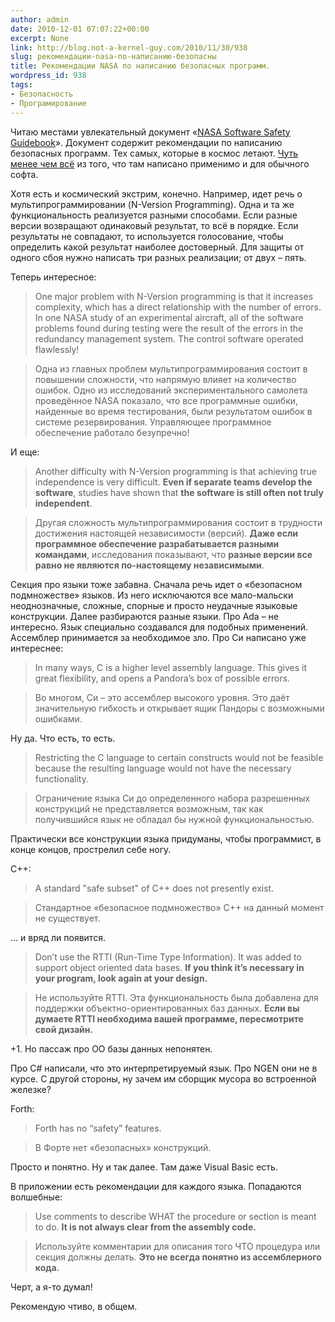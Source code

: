 ```yaml
---
author: admin
date: 2010-12-01 07:07:22+00:00
excerpt: None
link: http://blog.not-a-kernel-guy.com/2010/11/30/938
slug: рекомендации-nasa-по-написанию-безопасны
title: Рекомендации NASA по написанию безопасных программ.
wordpress_id: 938
tags:
- Безопасность
- Програмирование
---
```


Читаю местами увлекательный документ «[NASA Software Safety Guidebook](http://www.hq.nasa.gov/office/codeq/doctree/871913.pdf)». Документ содержит рекомендации по написанию безопасных программ. Тех самых, которые в космос летают. [Чуть менее чем всё](http://lurkmore.ru/%D0%A7%D1%83%D1%82%D1%8C_%D0%B1%D0%BE%D0%BB%D0%B5%D0%B5_%D1%87%D0%B5%D0%BC) из того, что там написано применимо и для обычного софта. 

Хотя есть и космический экстрим, конечно. Например, идет речь о мультипрограммировании (N-Version Programming). Одна и та же функциональность реализуется разными способами. Если разные версии возвращают одинаковый результат, то всё в порядке. Если результаты не совпадают, то используется голосование, чтобы определить какой результат наиболее достоверный. Для защиты от одного сбоя нужно написать три разных реализации; от двух – пять.

Теперь интересное:

> One major problem with N-Version programming is that it increases complexity, which has a direct relationship with the number of errors. In one NASA study of an experimental aircraft, all of the software problems found during testing were the result of the errors in the redundancy management system. The control software operated flawlessly!

> Одна из главных проблем мультипрограммирования состоит в повышении сложности, что напрямую влияет на количество ошибок. Одно из исследований экспериментального самолета проведённое NASA показало, что все программные ошибки, найденные во время тестирования, были результатом ошибок в системе резервирования. Управляющее программное обеспечение работало безупречно!

И еще:

> Another difficulty with N-Version programming is that achieving true independence is very difficult. **Even if separate teams develop the software**, studies have shown that **the software is still often not truly independent**.

> Другая сложность мультипрограммирования состоит в трудности достижения настоящей независимости (версий). **Даже если программное обеспечение разрабатывается разными командами**, исследования показывают, что **разные версии все равно не являются по-настоящему независимыми**.

Секция про языки тоже забавна. Сначала речь идет о «безопасном подмножестве» языков. Из него исключаются все мало-мальски неоднозначные, сложные, спорные и просто неудачные языковые конструкции. Далее разбираются разные языки. Про Ada – не интересно. Язык специально создавался для подобных применений. Ассемблер принимается за необходимое зло. Про Си написано уже интереснее:

> In many ways, C is a higher level assembly language. This gives it great flexibility, and opens a Pandora’s box of possible errors.

> Во многом, Си – это ассемблер высокого уровня. Это даёт значительную гибкость и открывает ящик Пандоры с возможными ошибками.

Ну да. Что есть, то есть.

> Restricting the C language to certain constructs would not be feasible because the resulting language would not have the necessary functionality.

> Ограничение языка Си до определенного набора разрешенных конструкций не представляется возможным, так как получившийся язык не обладал бы нужной функциональностью.

Практически все конструкции языка придуманы, чтобы программист, в конце концов, прострелил себе ногу.

С++:

> A standard "safe subset" of C++ does not presently exist.

> Стандартное «безопасное подмножество» C++ на данный момент не существует.

… и вряд ли появится.

> Don’t use the RTTI (Run-Time Type Information). It was added to support object oriented data bases. **If you think it’s necessary in your program, look again at your design.**

> Не используйте RTTI. Эта функциональность была добавлена для поддержки объектно-ориентированных баз данных. **Если вы думаете RTTI необходима вашей программе, пересмотрите свой дизайн.**

+1. Но пассаж про ОО базы данных непонятен.

Про C# написали, что это интерпретируемый язык. Про NGEN они не в курсе. С другой стороны, ну зачем им сборщик мусора во встроенной железке?

Forth:

> Forth has no “safety” features.

> В Форте нет «безопасных» конструкций.

Просто и понятно. Ну и так далее. Там даже Visual Basic есть. 

В приложении есть рекомендации для каждого языка. Попадаются волшебные:

> Use comments to describe WHAT the procedure or section is meant to do. **It is not always clear from the assembly code.**

> Используйте комментарии для описания того ЧТО процедура или секция должны делать. **Это не всегда понятно из ассемблерного кода.**

Черт, а я-то думал!

Рекомендую чтиво, в общем. 
